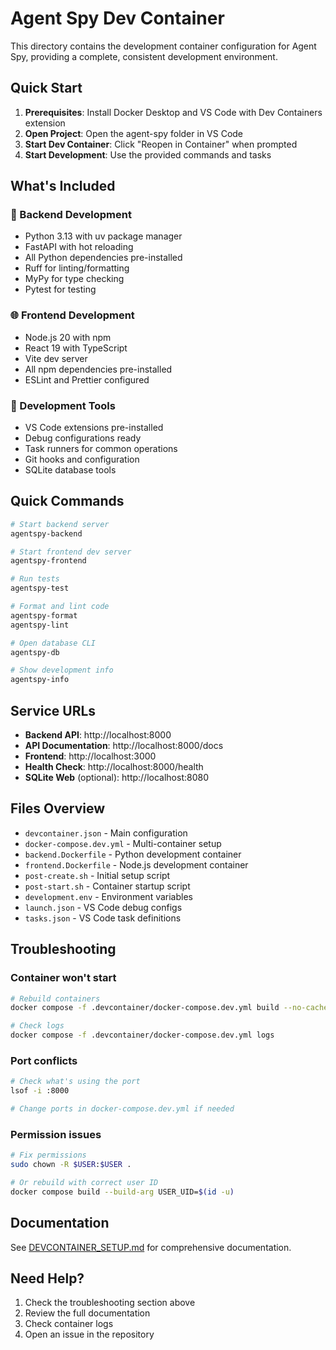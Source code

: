 # Agent Spy Dev Container

This directory contains the development container configuration for Agent Spy, providing a complete, consistent development environment.

## Quick Start

1. **Prerequisites**: Install Docker Desktop and VS Code with Dev Containers extension
2. **Open Project**: Open the agent-spy folder in VS Code
3. **Start Dev Container**: Click "Reopen in Container" when prompted
4. **Start Development**: Use the provided commands and tasks

## What's Included

### 🐍 Backend Development
- Python 3.13 with uv package manager
- FastAPI with hot reloading
- All Python dependencies pre-installed
- Ruff for linting/formatting
- MyPy for type checking
- Pytest for testing

### 🌐 Frontend Development  
- Node.js 20 with npm
- React 19 with TypeScript
- Vite dev server
- All npm dependencies pre-installed
- ESLint and Prettier configured

### 🔧 Development Tools
- VS Code extensions pre-installed
- Debug configurations ready
- Task runners for common operations
- Git hooks and configuration
- SQLite database tools

## Quick Commands

```bash
# Start backend server
agentspy-backend

# Start frontend dev server
agentspy-frontend

# Run tests
agentspy-test

# Format and lint code
agentspy-format
agentspy-lint

# Open database CLI
agentspy-db

# Show development info
agentspy-info
```

## Service URLs

- **Backend API**: http://localhost:8000
- **API Documentation**: http://localhost:8000/docs  
- **Frontend**: http://localhost:3000
- **Health Check**: http://localhost:8000/health
- **SQLite Web** (optional): http://localhost:8080

## Files Overview

- `devcontainer.json` - Main configuration
- `docker-compose.dev.yml` - Multi-container setup
- `backend.Dockerfile` - Python development container
- `frontend.Dockerfile` - Node.js development container
- `post-create.sh` - Initial setup script
- `post-start.sh` - Container startup script
- `development.env` - Environment variables
- `launch.json` - VS Code debug configs
- `tasks.json` - VS Code task definitions

## Troubleshooting

### Container won't start
```bash
# Rebuild containers
docker compose -f .devcontainer/docker-compose.dev.yml build --no-cache

# Check logs
docker compose -f .devcontainer/docker-compose.dev.yml logs
```

### Port conflicts
```bash
# Check what's using the port
lsof -i :8000

# Change ports in docker-compose.dev.yml if needed
```

### Permission issues
```bash
# Fix permissions
sudo chown -R $USER:$USER .

# Or rebuild with correct user ID
docker compose build --build-arg USER_UID=$(id -u)
```

## Documentation

See [DEVCONTAINER_SETUP.md](../docs/DEVCONTAINER_SETUP.md) for comprehensive documentation.

## Need Help?

1. Check the troubleshooting section above
2. Review the full documentation
3. Check container logs
4. Open an issue in the repository